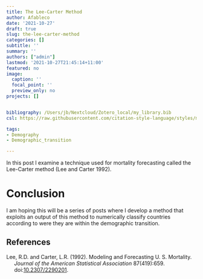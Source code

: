 ```yaml
---
title: The Lee-Carter Method
author: Afableco
date: '2021-10-27'
draft: true
slug: the-lee-carter-method
categories: []
subtitle: ''
summary: ''
authors: ["admin"]
lastmod: '2021-10-27T21:45:14+11:00'
featured: no
image:
  caption: ''
  focal_point: ''
  preview_only: no
projects: []


bibliography: /Users/jb/Nextcloud/Zotero_local/my_library.bib
csl: https://raw.githubusercontent.com/citation-style-language/styles/master/demographic-research.csl

tags:
- Demography
- Demographic_transition

---
```


In this post I examine a technique used for mortality forecasting called the Lee-Carter method (Lee and Carter 1992).

# Conclusion

I am hoping this will be a series of posts where I develop a method that exploits an output of this method to numerically classify countries according to were they are within the demographic transition.

## References

<div id="refs" class="references csl-bib-body hanging-indent">

<div id="ref-lee1992" class="csl-entry">

Lee, R.D. and Carter, L.R. (1992). Modeling and Forecasting U. S. Mortality. *Journal of the American Statistical Association* 87(419):659. doi:[10.2307/2290201](https://doi.org/10.2307/2290201).

</div>

</div>

